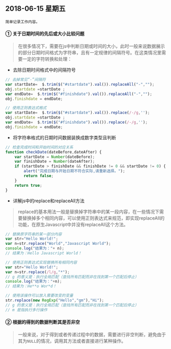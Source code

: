 ## 2018-06-15 星期五
    简单记录工作内容。

#### ① 关于日期时间的先后或大小比较问题
> 在很多情况下，需要在js中判断日期或时间的大小，此时一般来说数据展示的部分日期时间格式为字符串，且有一定规律的间隔符号。在这类情况里需要一定的字符转换和处理：
* 去除日期时间格式中的间隔符号
```Javascript
// 去掉常见“-”间隔符
var startDate=  $.trim($("#startdate").val()).replaceAll("-","");
obj.startdate =startDate ;
var endDate=  $.trim($("#finishdate").val()).replaceAll("-","");
obj.finishdate = endDate;

// 使用正则表达式格式
var startDate=  $.trim($("#startdate").val()).replace(/-/g,'');
obj.startdate =startDate ;
var endDate=  $.trim($("#finishdate").val()).replace(/-/g,'');
obj.finishdate = endDate;
```

* 将字符串格式的日期时间数据装换成数字类型且判断
```Javascript
// 检查完成时间和开始时间的对应关系
function checkDate(dateBefore,dateAfter) {
    var startDate = Number(dateBefore);
    var finishDate = Number(dateAfter);
    if (startDate > finishDate && finishDate != 0 && startDate != 0) {
        alert("完成日期与开始日期不符合实际,请重新选择。");
        return false;
    }
    return true;
} 
```

* 详解js中的replace和replaceAll方法
> replace的基本用法一般是替换掉字符串中的某一段内容，在一些情况下需要替换掉多个相同内容，可以使用正则表达式来规范，即实现replaceAll的功能，在原生Javascript中并没有replaceAll这个方法。
```Javascript
// 替换原字符串的某一部分内容
var str="Hello World!";
var n=str.replace("World","Javascript World");
console.log("结果为："+ n);
// 结果为：Hello Javascript World！

// 使用正则表达式实现替换所有相同内容
var str="Hello World!";
var n=str.replace(/l/g,"*");
// g 的意义是：执行全局匹配（查找所有匹配而非在找到第一个匹配后停止）
console.log("结果为："+n);
// 结果为：He**o Wor*d！

// 使用该操作可以放入需要改变的变量
str.replace(new RegExp("Hello","gm"),"Hi");
// g 的意义是：执行全局匹配（查找所有匹配而非在找到第一个匹配后停止）
// m 是指执行多行操作

```

#### ② 根据的得到的数据判断其是否非空
> 一般来说，对于得到或者传递过程中的数据，需要进行非空判断，避免由于其为`NULL`的情况，调用其方法或者直接进行某种操作。